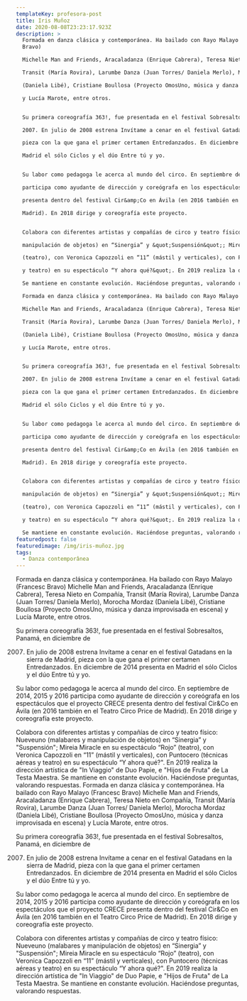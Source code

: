 ```yaml
---
templateKey: profesora-post
title: Iris Muñoz
date: 2020-08-08T23:23:17.923Z
description: >
  Formada en danza clásica y contemporánea. Ha bailado con Rayo Malayo (Francesc
  Bravo)

  Michelle Man and Friends, Aracaladanza (Enrique Cabrera), Teresa Nieto en Compañía,

  Transit (María Rovira), Larumbe Danza (Juan Torres/ Daniela Merlo), Morocha Mordaz

  (Daniela Libé), Cristiane Boullosa (Proyecto OmosUno, música y danza improvisada en escena)

  y Lucía Marote, entre otros.


  Su primera coreografía 363!, fue presentada en el festival Sobresaltos, Panamá, en diciembre de

  2007. En julio de 2008 estrena Invítame a cenar en el festival Gatadans en la sierra de Madrid,

  pieza con la que gana el primer certamen Entredanzados. En diciembre de 2014 presenta en

  Madrid el sólo Ciclos y el dúo Entre tú y yo.


  Su labor como pedagoga le acerca al mundo del circo. En septiembre de 2014, 2015 y 2016

  participa como ayudante de dirección y coreógrafa en los espectáculos que el proyecto CRECE

  presenta dentro del festival Cir&amp;Co en Ávila (en 2016 también en el Teatro Circo Price de

  Madrid). En 2018 dirige y coreografía este proyecto.


  Colabora con diferentes artistas y compañías de circo y teatro físico: Nueveuno (malabares y

  manipulación de objetos) en “Sinergia” y &quot;Suspensión&quot;; Mireia Miracle en su espectáculo “Rojo”

  (teatro), con Veronica Capozzoli en “11” (mástil y verticales), con Puntocero (técnicas aéreas

  y teatro) en su espectáculo “Y ahora qué?&quot;. En 2019 realiza la dirección artística de &quot;In Viaggio&quot; de Duo Papie, e &quot;Hijos de Fruta&quot; de La Testa Maestra.

  Se mantiene en constante evolución. Haciéndose preguntas, valorando respuestas.

  Formada en danza clásica y contemporánea. Ha bailado con Rayo Malayo (Francesc Bravo)

  Michelle Man and Friends, Aracaladanza (Enrique Cabrera), Teresa Nieto en Compañía,

  Transit (María Rovira), Larumbe Danza (Juan Torres/ Daniela Merlo), Morocha Mordaz

  (Daniela Libé), Cristiane Boullosa (Proyecto OmosUno, música y danza improvisada en escena)

  y Lucía Marote, entre otros.


  Su primera coreografía 363!, fue presentada en el festival Sobresaltos, Panamá, en diciembre de

  2007. En julio de 2008 estrena Invítame a cenar en el festival Gatadans en la sierra de Madrid,

  pieza con la que gana el primer certamen Entredanzados. En diciembre de 2014 presenta en

  Madrid el sólo Ciclos y el dúo Entre tú y yo.


  Su labor como pedagoga le acerca al mundo del circo. En septiembre de 2014, 2015 y 2016

  participa como ayudante de dirección y coreógrafa en los espectáculos que el proyecto CRECE

  presenta dentro del festival Cir&amp;Co en Ávila (en 2016 también en el Teatro Circo Price de

  Madrid). En 2018 dirige y coreografía este proyecto.


  Colabora con diferentes artistas y compañías de circo y teatro físico: Nueveuno (malabares y

  manipulación de objetos) en “Sinergia” y &quot;Suspensión&quot;; Mireia Miracle en su espectáculo “Rojo”

  (teatro), con Veronica Capozzoli en “11” (mástil y verticales), con Puntocero (técnicas aéreas

  y teatro) en su espectáculo “Y ahora qué?&quot;. En 2019 realiza la dirección artística de &quot;In Viaggio&quot; de Duo Papie, e &quot;Hijos de Fruta&quot; de La Testa Maestra.

  Se mantiene en constante evolución. Haciéndose preguntas, valorando respuestas.
featuredpost: false
featuredimage: /img/iris-muñoz.jpg
tags:
  - Danza contemporânea
---
```

Formada en danza clásica y contemporánea. Ha bailado con Rayo Malayo (Francesc Bravo)
Michelle Man and Friends, Aracaladanza (Enrique Cabrera), Teresa Nieto en Compañía,
Transit (María Rovira), Larumbe Danza (Juan Torres/ Daniela Merlo), Morocha Mordaz
(Daniela Libé), Cristiane Boullosa (Proyecto OmosUno, música y danza improvisada en escena)
y Lucía Marote, entre otros.

Su primera coreografía 363!, fue presentada en el festival Sobresaltos, Panamá, en diciembre de

2007. En julio de 2008 estrena Invítame a cenar en el festival Gatadans en la sierra de Madrid,
      pieza con la que gana el primer certamen Entredanzados. En diciembre de 2014 presenta en
      Madrid el sólo Ciclos y el dúo Entre tú y yo.

Su labor como pedagoga le acerca al mundo del circo. En septiembre de 2014, 2015 y 2016
participa como ayudante de dirección y coreógrafa en los espectáculos que el proyecto CRECE
presenta dentro del festival Cir&amp;Co en Ávila (en 2016 también en el Teatro Circo Price de
Madrid). En 2018 dirige y coreografía este proyecto.

Colabora con diferentes artistas y compañías de circo y teatro físico: Nueveuno (malabares y
manipulación de objetos) en “Sinergia” y &quot;Suspensión&quot;; Mireia Miracle en su espectáculo “Rojo”
(teatro), con Veronica Capozzoli en “11” (mástil y verticales), con Puntocero (técnicas aéreas
y teatro) en su espectáculo “Y ahora qué?&quot;. En 2019 realiza la dirección artística de &quot;In Viaggio&quot; de Duo Papie, e &quot;Hijos de Fruta&quot; de La Testa Maestra.
Se mantiene en constante evolución. Haciéndose preguntas, valorando respuestas.
Formada en danza clásica y contemporánea. Ha bailado con Rayo Malayo (Francesc Bravo)
Michelle Man and Friends, Aracaladanza (Enrique Cabrera), Teresa Nieto en Compañía,
Transit (María Rovira), Larumbe Danza (Juan Torres/ Daniela Merlo), Morocha Mordaz
(Daniela Libé), Cristiane Boullosa (Proyecto OmosUno, música y danza improvisada en escena)
y Lucía Marote, entre otros.

Su primera coreografía 363!, fue presentada en el festival Sobresaltos, Panamá, en diciembre de

2007. En julio de 2008 estrena Invítame a cenar en el festival Gatadans en la sierra de Madrid,
      pieza con la que gana el primer certamen Entredanzados. En diciembre de 2014 presenta en
      Madrid el sólo Ciclos y el dúo Entre tú y yo.

Su labor como pedagoga le acerca al mundo del circo. En septiembre de 2014, 2015 y 2016
participa como ayudante de dirección y coreógrafa en los espectáculos que el proyecto CRECE
presenta dentro del festival Cir&amp;Co en Ávila (en 2016 también en el Teatro Circo Price de
Madrid). En 2018 dirige y coreografía este proyecto.

Colabora con diferentes artistas y compañías de circo y teatro físico: Nueveuno (malabares y
manipulación de objetos) en “Sinergia” y &quot;Suspensión&quot;; Mireia Miracle en su espectáculo “Rojo”
(teatro), con Veronica Capozzoli en “11” (mástil y verticales), con Puntocero (técnicas aéreas
y teatro) en su espectáculo “Y ahora qué?&quot;. En 2019 realiza la dirección artística de &quot;In Viaggio&quot; de Duo Papie, e &quot;Hijos de Fruta&quot; de La Testa Maestra.
Se mantiene en constante evolución. Haciéndose preguntas, valorando respuestas.